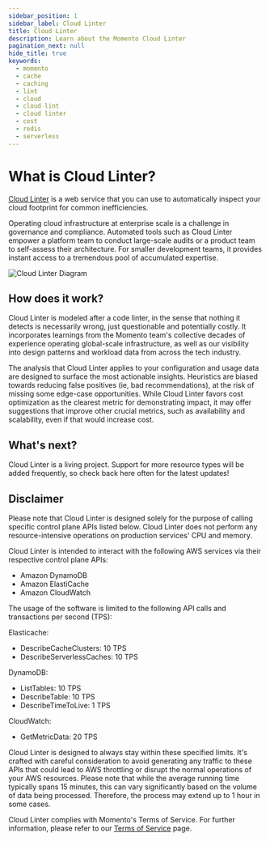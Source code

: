 ```yaml
---
sidebar_position: 1
sidebar_label: Cloud Linter
title: Cloud Linter
description: Learn about the Momento Cloud Linter
pagination_next: null
hide_title: true
keywords:
  - momento
  - cache
  - caching
  - lint
  - cloud
  - cloud lint
  - cloud linter
  - cost
  - redis
  - serverless
---
```


# What is Cloud Linter?

[Cloud Linter](https://console.gomomento.com/cloud-linter) is a web service that you can use to automatically inspect your cloud footprint for common inefficiencies.

Operating cloud infrastructure at enterprise scale is a challenge in governance and compliance. Automated tools such as Cloud Linter empower a platform team to conduct large-scale audits or a product team to self-assess their architecture. For smaller development teams, it provides instant access to a tremendous pool of accumulated expertise.

![Cloud Linter Diagram](@site/static/img/cloud-linter/cloud-linter-diagram.png)

## How does it work?
Cloud Linter is modeled after a code linter, in the sense that nothing it detects is necessarily wrong, just questionable and potentially costly. It incorporates learnings from the Momento team's collective decades of experience operating global-scale infrastructure, as well as our visibility into design patterns and workload data from across the tech industry.

The analysis that Cloud Linter applies to your configuration and usage data are designed to surface the most actionable insights. Heuristics are biased towards reducing false positives (ie, bad recommendations), at the risk of missing some edge-case opportunities. While Cloud Linter favors cost optimization as the clearest metric for demonstrating impact, it may offer suggestions that improve other crucial metrics, such as availability and scalability, even if that would increase cost.

## What's next?
Cloud Linter is a living project. Support for more resource types will be added frequently, so check back here often for the latest updates!

## Disclaimer
Please note that Cloud Linter is designed solely for the purpose of calling specific control plane APIs listed below. Cloud Linter does not perform any resource-intensive operations on production services' CPU and memory.

Cloud Linter is intended to interact with the following AWS services via their respective control plane APIs:
- Amazon DynamoDB
- Amazon ElastiCache
- Amazon CloudWatch

The usage of the software is limited to the following API calls and transactions per second (TPS):

Elasticache:
- DescribeCacheClusters: 10 TPS
- DescribeServerlessCaches: 10 TPS

DynamoDB:
- ListTables: 10 TPS
- DescribeTable: 10 TPS
- DescribeTimeToLive: 1 TPS

CloudWatch:
- GetMetricData: 20 TPS

Cloud Linter is designed to always stay within these specified limits. It's crafted with careful consideration to avoid generating any traffic to these APIs that could lead to AWS throttling or disrupt the normal operations of your AWS resources.
Please note that while the average running time typically spans 15 minutes, this can vary significantly based on the volume of data being processed. Therefore, the process may extend up to 1 hour in some cases.

Cloud Linter complies with Momento's Terms of Service. For further information, please refer to our [Terms of Service](https://www.gomomento.com/terms-of-service) page. 
